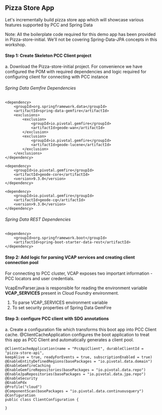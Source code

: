 ## Pizza Store App

Let's incrementally build pizza store app which will showcase various features supported by PCC and Spring Data

Note: All the boilerplate code required for this demo app has been provided in Pizza-store-initial. We'll not be covering Spring-Data-JPA concepts in this workshop.

#### Step 1: Create Skeleton PCC Client project

a. Download the Pizza-store-initial project. For convenience we have configured the POM with required dependencies and logic required for configuring client for connecting with PCC instance

###### Spring Data Gemfire Dependencies

```
<dependency>
	<groupId>org.springframework.data</groupId>
	<artifactId>spring-data-gemfire</artifactId>
	<exclusions>
		<exclusion>
			<groupId>io.pivotal.gemfire</groupId>
			<artifactId>geode-wan</artifactId>
		</exclusion>
		<exclusion>
			<groupId>io.pivotal.gemfire</groupId>
			<artifactId>geode-lucene</artifactId>
		</exclusion>
	</exclusions>
</dependency>

<dependency>
	<groupId>io.pivotal.gemfire</groupId>
	<artifactId>geode-core</artifactId>
	<version>9.3.0</version>
</dependency>

<dependency>
	<groupId>io.pivotal.gemfire</groupId>
	<artifactId>geode-cq</artifactId>
	<version>9.3.0</version>
</dependency>

```

###### Spring Data REST Dependencies

```
<dependency>
	<groupId>org.springframework.boot</groupId>
	<artifactId>spring-boot-starter-data-rest</artifactId>
</dependency>

```

#### Step 2: Add logic for parsing VCAP services and creating client connection pool

For connecting to PCC cluster, VCAP exposes two important information - PCC locators and user credentials. 

VcapEnvParser.java is responsible for reading the environment variable <strong>VCAP_SERVICES</strong> present in Cloud Foundry environment.

1. To parse VCAP_SERVICES environment variable
2. To set security properties of Spring Data GemFire


#### Step 3: configure PCC client with SDG annotations

a. Create a configuration file which transforms this boot app into PCC Client cache. @ClientCacheApplication configures the boot application to treat this app as PCC Client and automatically generates a client pool.

```
@ClientCacheApplication(name = "PccApiClient", durableClientId = "pizza-store-api",
keepAlive = true, readyForEvents = true, subscriptionEnabled = true)
@EnableEntityDefinedRegions(basePackages = "io.pivotal.data.domain")
@EnableGemfireCaching
@EnableGemfireRepositories(basePackages = "io.pivotal.data.repo")
@EnableJpaRepositories(basePackages = "io.pivotal.data.jpa.repo")
@EnableSecurity
@EnablePdx
@Profile("cloud")
@ComponentScan(basePackages = "io.pivotal.data.continuousquery")
@Configuration
public class ClientConfiguration {

}

```
